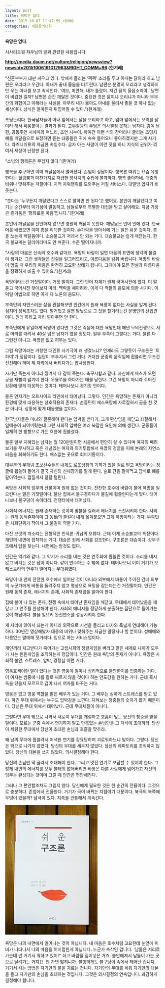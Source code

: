 ```yaml
---
layout: post
title: 욕망은 없다
date: 2015-10-07 11:47:55 +0900
categories: 깨달음의대화
---
```

  

      
**욕망은 없다.** 

  


시사리트윗 챠우님의 글과 관련된 내용입니다. 

  


**http://media.daum.net/culture/religion/newsview?newsid=20151006191012983&RIGHT_COMM=R6 (한겨레)**

  


“신혼부부가 대판 싸우고 있다. 밖에서 들리는 ‘꽥꽥’ 소리를 두고 아내는 닭이라 하고 남편은 오리라고 우긴다. 아내가 끝내 울음을 터트린다. 남편은 분명히 오리라고 생각하지만 우는 아내를 보고 속삭인다. ‘여보, 미안해, 내가 틀렸어. 저건 닭의 울음소리야.’ 남편이 비겁한 걸까? 남편은 순간 깨달은 것이다. 중요한 것은 닭이냐 오리냐가 아니라 부부간의 화합이고 이해라는 사실을. 아무리 내가 옳아도 아내를 울려서 좋을 것 하나 없는 세상이다. 상식은 얼마든지 뒤집어질 수 있다."(한겨레)

  


초딩논리다. 한국남자들이 아내 앞에서는 닭을 오리라고 하고, 엄마 앞에서는 오리를 닭이라 해서 싸움붙이는 결과가 된다. 고부갈등의 주범은 의사결정 못하는 남자다. 감독 남편, 공동주연 시에미와 며느리, 조연 시누이. 하여간 이런 식의 잔머리나 굴리는 초딩지혜를 깨달음으로 포장하면 듣는 대중들은 귀에 속속 들어오니 좋아하겠지만 그게 사기다. 라즈니쉬류의 저급한 속임수다. 글자 아는 사람이 이런 짓을 하니 지식의 권위가 꺾여서 세상이 난장판 된다. 

  


“스님의 행복론은 무겁지 않다.”(한겨레)  


행복을 추구하면 이미 깨달음에서 멀어졌다. 존엄이 정답이다. 행복론 따위는 요즘 유행한다는 힐링붐과 마찬가지로 저급한 장사치의 수법에 불과하다. 행복 좋아하네. 대중의 비위나 맞춰주는 저질이다. 지적 자위행위를 도와주는 저질 서비스다. 대딸방 업자가 비웃는다. 

  


“붓다는 ‘누구든지 깨달았다고 스스로 말하면 안 된다’고 했어요. 본인이 깨달았다고 여기는 순간부터 이기심이 발동하고, 남들로부터 특별한 대접을 받고 싶어해요. 지금 가장 큰 즐거움은 ‘평화로운 마음’입니다.”(한겨레)  


본인이 깨달음을 선언하지 않으면 영원히 깨닫지 못한다. 깨달음은 언어 안에 있다. 한국어를 배웠으면 이미 총을 획득한 것이다. 손가락을 방아쇠에 거는 일은 쉬운 것이다. 총을 쏘는게 깨달음이다. 소승불교가 저래서 안 되는 거다. 대승불교는 쉽게 깨닫는다. 한국 불교계는 달라이라마도 안 쳐준다. 수준 떨어지니까. 

  


“사람의 마음은 산속의 호수와 같아요. 욕망의 바람이 일면 마음의 표면에 생각의 물결이 생겨요. 그런 생각들은 진실을 일그러뜨리고, 아름다움을 감춰 버립니다. 욕망의 바람이 멈출 때 우리의 마음은 완전히 고요한 상태가 됩니다. 그때에야 모든 진실과 아름다움을 정확하게 비출 수 있어요.”(한겨레)  


욕망이라는건 거짓말이다. 거짓 말이다. 그런 단어 자체가 원체 국어사전에 없다. 이 말 듣고 국어사전 찾아보지 마라. 맥락을 헤아려라. 이게 다 적들의 음모에 의한 사기다. 이덕일 어법으로 하면 이게 다 노론의 음모다. 

  


부족민의 자연스러운 삶을 관찰해보면 인간에게 원래 욕망이 없다는 사실을 알게 된다. 심지어 성욕조차도 없다. 벌거벗고 살면 밤낮으로 그 짓을 할거라는건 문명인의 선입견이다. 원래 하라고 자리 깔아주면 안 한다. 

  


부족민에게 유일하게 욕망이 있다면 그것은 죽음에 대한 욕망인데 매년 모의전쟁으로 서로 머리를 때려서 40살 넘은 남자가 없을 정도다. 일부 부족이 그렇다는 거다. 물론 다 그런건 아니고. 욕망은 없고 허무는 있다. 

  


그럼 욕망이라는 거창한 대인류 사기극이 왜 생겼느냐? 언제라도 그렇듯이 구조론은 '의하여'가 정답이다. 집단이 부추겨서 그런 거다. 거대한 군중의 움직임에 휩쓸리면 무조건 전진해야 하며 제 자리에서 버티다가는 압사당한다. 

  


자기만 죽는게 아니라 낑겨서 다 같이 죽는다. 축구시합과 같다. 자신에게 패스가 오면 공을 재빨리 넘겨야 한다. 우물쭈물 하다가는 태클 당한다. 그건 욕망이 아니라 주어진 상황에 맞게 대응하는 것이다. 태어나보니 경기장 안이다. 

  


물론 인자기는 오프사이드 라인에서 태어났다. 그렇다. 인간은 욕망하는 존재가 아니라 환경에 맞게 대응하는 상호작용의 존재다. 손흥민이 패스욕망에 사로잡혀서 공을 찬 것은 아니다. 상황에 맞게 대응했을 뿐이다. 

  


한국남자들은 미녀와 결혼해야 한다는 압박을 받다가, 그게 환상임을 깨닫고 좌절해서 일베충이 되어버렸는데 그런 사회적 압박은 여러 복잡한 요인에 의해 생긴다. 군중들이 일제히 한 방향으로 가는 흐름에 휩쓸렸다. 

  


물론 일부 지혜있는 남자는 월 120만원이면 시골에서 편안히 살 수 있다며 여자의 째려보기를 무시하고 혹은 개념있는 여자와 의기투합해서 욕망의 정글을 피해 본래의 자연스러움을 회복하기도 한다. 패스없는 곳으로 회피기동이다. 

  


대부분의 무개념 초보선수들은 내게도 로또당첨의 기회가 있을 걸로 믿고 욕망이라는 정글에 휩쓸려 들어가 결국 자신의 신체장기를 팔게 된다. 술로 간을 팔아먹고 담배로 폐를 팔아먹는다. 껍질까지 탈탈 털린다. 

  


욕망은 사회적 임무의 산물이며 원래 없는 것이다. 잔잔한 호수에 바람이 불어 욕망을 일으킨다는 말은 거짓말이다. 불난 집에서 불구경하다가 불길에 휩쓸린다는게 맞다. 태어나보니 불구덩이 속이더라. 전쟁터에서 태어났다. 

  


사회적 에너지는 원래 존재하는 것이며 맞불을 질러서 에너지를 소진시켜야 한다. 사회는 원래 동적존재이며 그 동動의 불길이 내게 옮겨붙으면 그게 욕망이라는 거다. 부족민은 사회단위가 작아서 그 불길이 약한 거다. 

  


아잔 브랏의 개소리는 전형적인 인식론-귀납의 오류다. 근데 이게 소승불교의 특징이다. 개인의 내면에 집착하는 거다. 대승은 원래 사회를 강조한다. 구조론은 대승이다. 상부구조에서 답을 찾는다. 내면에는 암것도 없다. 

  


인간은 악기와 같다. 그 악기가 소리를 내는 것은 연주회에 휩쓸린 것이다. 소리를 내지 않고 버티는 것은 답이 아니다. 같이 연주하는 수 밖에 없다. 태어나보니 이미 거기가 오케스트라의 연주가 벌어지는 무대위였다. 

  


욕망이 내 안의 잔잔한 호수에서 일어난 것이 아니라 외부에서 바통이 주어진 건데 외부의 누군가에게 바통을 돌려주지 않고 명상으로 욕망을 잡는다는건 거짓말이다. 인간은 원래 동적 존재, 에너지의 존재, 사회적 존재임을 알아야 한다. 

  


집에 불이 나 있는 존재, 전쟁 속에서 태어난 존재임을 깨닫고, 무대에서 태어났음을 깨닫고 그 연주를 완성해야 한다. 사회의 에너지를 정당하게 분출하는 집단으로 들어가는 것이 해답이다. 불을 일으켜 완전연소를 성공시켜야 한다. 

  


제 자리에 앉아서 되는게 아니라 외곽으로 시선을 돌리고 타자와 폭넓게 연대해야 가능하다. 30년간 명상해봤자 대중의 비위나 맞춰주는 저급한 말장사나 할 뿐이다. 성매매와 다름없는 말매매 짓거리다. 입으로 하는 서비스업이다. 

  


개인끼리 치고받다가 죽어가는 고립사회의 정글게임을 버리고 열린 세계로 나아가 모두가 사는 윈윈게임을 조직하는게 정답이다. 인간은 원래 욕망의 존재가 아니다. 욕망은 사회적 불안, 스트레스, 압박, 경쟁심 이런 거다. 

  


영웅호색이란 말이 있다는 것은 영웅이 얼마나 심리적으로 불안한지를 입증하는 거다. 이 여자는 밤중에 나를 칼로 찌르지 않을 것이다 하는 안도감을 원하는 거다. 근데 혹시 독을 탔을지 모르므로 겁이 나서 여자를 바꾸는 거다. 

  


영웅은 없고 영웅 역할을 맡은 배우가 있는 거다. 그 배우는 심하게 스트레스를 받고 있다. 하긴 무대 위에서는 누구도 압박감을 느낀다. 지켜보는 청중들의 숫자가 많기 때문이다. 당신은 무대 위에서 태어났다. 근데 무대체질이 아니다. 

  


그렇다면 무대 밖으로 나와서 새로이 무대를 개설하고 호흡이 맞는 당신의 청중을 받을 일이다. 모르는 군중 속에서 연기하지 말고 안목있는 손님만을 그 객석에 초대하라. 당신이 세팅한 무대에서 당신이 초대한 손님과 호흡을 맞추라. 

  


왜 남의 무대에 휩쓸려서 어색한 연기를 강요당하며 괴로워하느냐 말이다. 그렇다. 당신은 밖으로 나가지 않았다. 당신의 무대를 세우지 않았다. 당신의 레파토리를 조직하지 않았다. 당신의 대본을 쓰지 않았다. 의사결정해야 한다. 

  


당신의 손님만 딱 골라서 초대해야 한다. 그리고 멋진 연기로 보답할 수 있어야 한다. 그렇게 내면의 에너지를 모두 불태워 없애버리면 바통은 다른 사람에게 넘어가고 자신의 임무는 완성되는 것이며 그럴 때 인간은 편안해진다. 

  


그러나 그 편안함조차도 그립지 않다. 당신에게 필요한 것은 한 순간의 전율이다. 그것으로 충분하다. 존엄에서 전율한다. 거기가 극이 바뀌는 지점이기 때문이다. 북극의 북쪽에 무엇이 있을까? 남극이 있다. 지축을 관통해서 계속간다. 

  


  



 
<img src="files/attach/images/198/610/627/DSC01488.JPG" alt="DSC01488.JPG" width="300" height="419" /> 

  


욕망은 나의 내면에서 일어나는 것이 아닙니다. 내 마음은 호수처럼 고요한데 눈앞에 미녀가 나타나서 나의 마음을 어지럽힌게 아닙니다. 누군가 속삭인 겁니다. '남들은 저리로 가는데 넌 거기서 뭐하고 있어?' 하고 바람을 집어넣은 거죠. 불안해져서 남들이 가는 곳으로 달려가는 거지요. 안 가면 밟히니까. 불행하게도 불구덩이 속에서 태어난 겁니다. 거기서 사는 방법은 자기만의 불을 지르는 겁니다. 자기만의 무대를 세워 자기만의 대본을 들고 자기만의 손님을 초대하는 것입니다. 그것은 의사결정의 연속입니다. 과감하게 결정해야 합니다.